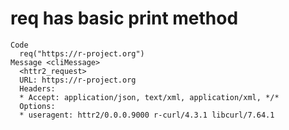 # req has basic print method

    Code
      req("https://r-project.org")
    Message <cliMessage>
      <httr2_request>
      URL: https://r-project.org
      Headers:
      * Accept: application/json, text/xml, application/xml, */*
      Options:
      * useragent: httr2/0.0.0.9000 r-curl/4.3.1 libcurl/7.64.1


